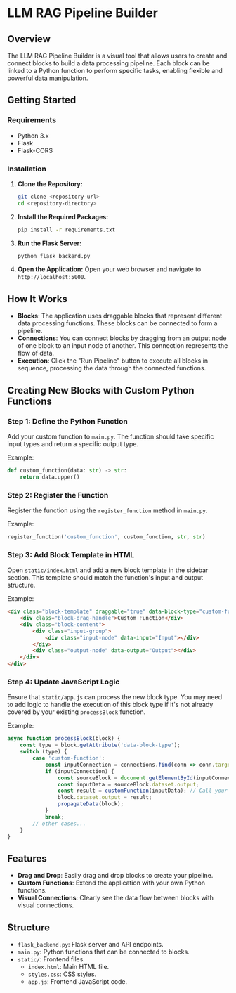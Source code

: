 # LLM RAG Pipeline Builder

## Overview

The LLM RAG Pipeline Builder is a visual tool that allows users to create and connect blocks to build a data processing pipeline. Each block can be linked to a Python function to perform specific tasks, enabling flexible and powerful data manipulation.

## Getting Started

### Requirements

- Python 3.x
- Flask
- Flask-CORS

### Installation

1. **Clone the Repository:**
   ```bash
   git clone <repository-url>
   cd <repository-directory>
   ```

2. **Install the Required Packages:**
   ```bash
   pip install -r requirements.txt
   ```

3. **Run the Flask Server:**
   ```bash
   python flask_backend.py
   ```

4. **Open the Application:**
   Open your web browser and navigate to `http://localhost:5000`.

## How It Works

- **Blocks**: The application uses draggable blocks that represent different data processing functions. These blocks can be connected to form a pipeline.
- **Connections**: You can connect blocks by dragging from an output node of one block to an input node of another. This connection represents the flow of data.
- **Execution**: Click the "Run Pipeline" button to execute all blocks in sequence, processing the data through the connected functions.

## Creating New Blocks with Custom Python Functions

### Step 1: Define the Python Function

Add your custom function to `main.py`. The function should take specific input types and return a specific output type.

Example:
```python
def custom_function(data: str) -> str:
    return data.upper()
```

### Step 2: Register the Function

Register the function using the `register_function` method in `main.py`.

Example:
```python
register_function('custom_function', custom_function, str, str)
```

### Step 3: Add Block Template in HTML

Open `static/index.html` and add a new block template in the sidebar section. This template should match the function's input and output structure.

Example:
```html
<div class="block-template" draggable="true" data-block-type="custom-function">
    <div class="block-drag-handle">Custom Function</div>
    <div class="block-content">
        <div class="input-group">
            <div class="input-node" data-input="Input"></div>
        </div>
        <div class="output-node" data-output="Output"></div>
    </div>
</div>
```

### Step 4: Update JavaScript Logic

Ensure that `static/app.js` can process the new block type. You may need to add logic to handle the execution of this block type if it's not already covered by your existing `processBlock` function.

Example:
```javascript
async function processBlock(block) {
    const type = block.getAttribute('data-block-type');
    switch (type) {
        case 'custom-function':
            const inputConnection = connections.find(conn => conn.target === block.id);
            if (inputConnection) {
                const sourceBlock = document.getElementById(inputConnection.source);
                const inputData = sourceBlock.dataset.output;
                const result = customFunction(inputData); // Call your custom function
                block.dataset.output = result;
                propagateData(block);
            }
            break;
        // other cases...
    }
}
```

## Features

- **Drag and Drop**: Easily drag and drop blocks to create your pipeline.
- **Custom Functions**: Extend the application with your own Python functions.
- **Visual Connections**: Clearly see the data flow between blocks with visual connections.

## Structure

- `flask_backend.py`: Flask server and API endpoints.
- `main.py`: Python functions that can be connected to blocks.
- `static/`: Frontend files.
  - `index.html`: Main HTML file.
  - `styles.css`: CSS styles.
  - `app.js`: Frontend JavaScript code.

